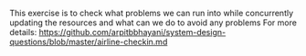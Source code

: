 This exercise is to check what problems we can run into while concurrently updating the resources and what can we do to avoid any problems
For more details:
https://github.com/arpitbbhayani/system-design-questions/blob/master/airline-checkin.md

